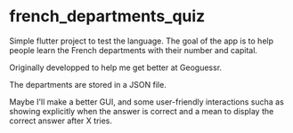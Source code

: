 # french_departments_quiz

Simple flutter project to test the language.
The goal of the app is to help people learn the French departments with their number and capital.

Originally developped to help me get better at Geoguessr.

The departments are stored in a JSON file.

Maybe I'll make a better GUI, and some user-friendly interactions sucha as showing explicitly when the answer is correct and a mean to display the correct answer after X tries.